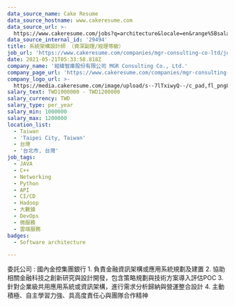 ```yaml
---
data_source_name: Cake Resume
data_source_hostname: www.cakeresume.com
data_source_url: >-
  https://www.cakeresume.com/jobs?q=architecture&locale=en&range%5Bsalary_range%5D%5Bmin%5D=1000000&page=4
data_source_internal_id: '29494'
title: 系統架構設計師 （資深副理/經理等級）
job_url: 'https://www.cakeresume.com/companies/mgr-consulting-co-ltd/jobs/395ed2'
date: 2021-05-21T05:33:58.818Z
company_name: '經緯智庫股份有限公司 MGR Consulting Co., Ltd.'
company_page_url: 'https://www.cakeresume.com/companies/mgr-consulting-co-ltd'
company_logo_url: >-
  https://media.cakeresume.com/image/upload/s--7lTxiwyQ--/c_pad,fl_png8,h_200,w_200/v1621502193/tbygrasszemkfkefltid.png
salary_text: TWD1000000 - TWD1200000
salary_currency: TWD
salary_type: per_year
salary_min: 1000000
salary_max: 1200000
location_list:
  - Taiwan
  - 'Taipei City, Taiwan'
  - 台灣
  - '台北市, 台灣'
job_tags:
  - JAVA
  - C++
  - Networking
  - Python
  - API
  - CI/CD
  - Hadoop
  - 大數據
  - DevOps
  - 微服務
  - 雲端服務
badges:
  - Software architecture

---
```


委託公司 : 國內金控集團銀行 1. 負責金融資訊架構或應用系統規劃及建置 2. 協助相關金融科技之創新研究與設計開發，包含策略規劃與技術方案導入評估POC 3. 針對企業級共用應用系統或資訊架構，進行需求分析歸納與營運整合設計 4. 主動積極、自主學習力強、具高度責任心與團隊合作精神